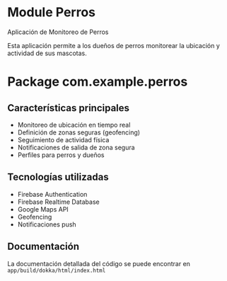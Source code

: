 # Module Perros

Aplicación de Monitoreo de Perros

Esta aplicación permite a los dueños de perros monitorear la ubicación y actividad de sus mascotas.

# Package com.example.perros

## Características principales

- Monitoreo de ubicación en tiempo real
- Definición de zonas seguras (geofencing)
- Seguimiento de actividad física
- Notificaciones de salida de zona segura
- Perfiles para perros y dueños

## Tecnologías utilizadas

- Firebase Authentication
- Firebase Realtime Database
- Google Maps API
- Geofencing
- Notificaciones push

## Documentación

La documentación detallada del código se puede encontrar en `app/build/dokka/html/index.html` 
